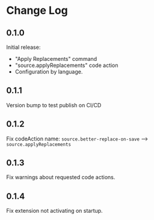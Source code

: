 # Change Log

## 0.1.0

Initial release:

- "Apply Replacements" command
- "source.applyReplacements" code action
- Configuration by language.

## 0.1.1

Version bump to test publish on CI/CD

## 0.1.2

Fix codeAction name: `source.better-replace-on-save` --> `source.applyReplacements`

## 0.1.3

Fix warnings about requested code actions.

## 0.1.4

Fix extension not activating on startup.
